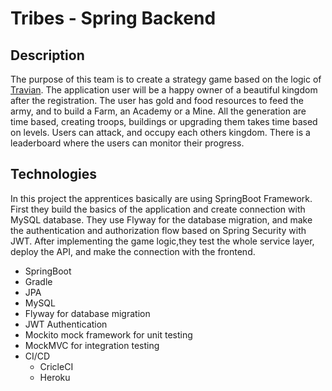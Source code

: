 # Tribes - Spring Backend

## Description

The purpose of this team is to create a strategy game based on the logic of [Travian](http://travian.com/). The application user will be a happy owner of a beautiful kingdom after the registration. The user has gold and food resources to feed the army, and to build a Farm, an Academy or a Mine. All the generation are time based, creating troops, buildings or upgrading them takes time based on levels. Users can attack, and occupy each others kingdom. There is a leaderboard where the users can monitor their progress.

## Technologies

In this project the apprentices basically are using SpringBoot Framework. First they build the basics of the application and create connection with MySQL database. They use Flyway for the database migration, and make the authentication and authorization flow based on Spring Security with JWT. After implementing the game logic,they test the whole service layer, deploy the API, and make the connection with the frontend.

- SpringBoot
- Gradle
- JPA
- MySQL
- Flyway for database migration
- JWT Authentication
- Mockito mock framework for unit testing
- MockMVC for integration testing
- CI/CD
	- CricleCI
	- Heroku
